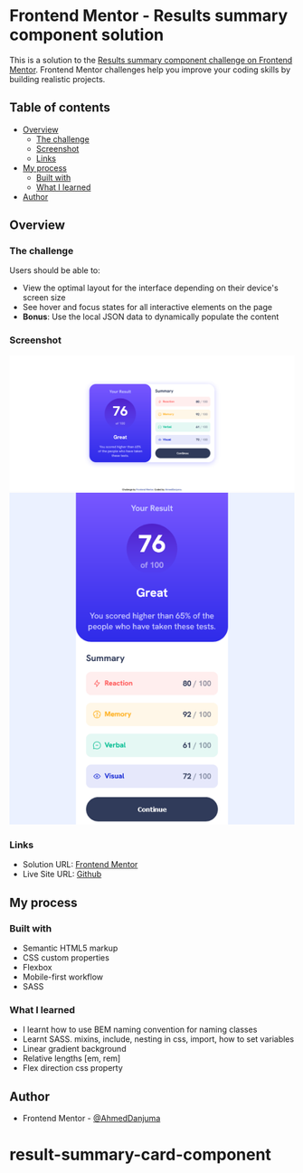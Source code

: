 # Frontend Mentor - Results summary component solution

This is a solution to the [Results summary component challenge on Frontend Mentor](https://www.frontendmentor.io/challenges/results-summary-component-CE_K6s0maV). Frontend Mentor challenges help you improve your coding skills by building realistic projects. 

## Table of contents

- [Overview](#overview)
  - [The challenge](#the-challenge)
  - [Screenshot](#screenshot)
  - [Links](#links)
- [My process](#my-process)
  - [Built with](#built-with)
  - [What I learned](#what-i-learned)
- [Author](#author)

## Overview

### The challenge

Users should be able to:

- View the optimal layout for the interface depending on their device's screen size
- See hover and focus states for all interactive elements on the page
- **Bonus**: Use the local JSON data to dynamically populate the content

### Screenshot

![Desktop Screenshot](Screenshot-Desktop.png)
![Mobile Screenshot](Screenshot-Mobile.png)

### Links

- Solution URL: [Frontend Mentor](https://www.frontendmentor.io/solutions/result-summary-component-using-sass-flexbox-and-responsive-design-UgigxbPy0x)
- Live Site URL: [Github](https://ahmeddanjuma.github.io/result-summary-card-component/)

## My process

### Built with

- Semantic HTML5 markup
- CSS custom properties
- Flexbox
- Mobile-first workflow
- SASS

### What I learned
- I learnt how to use BEM naming convention for naming classes
- Learnt SASS. mixins, include, nesting in css, import, how to set variables
- Linear gradient background
- Relative lengths [em, rem]
- Flex direction css property


## Author

<!-- - Website - [Add your name here](https://www.your-site.com) -->
- Frontend Mentor - [@AhmedDanjuma](https://www.frontendmentor.io/profile/AhmedDanjuma)
<!-- - Twitter - [@yourusername](https://www.twitter.com/yourusername) -->

# result-summary-card-component
